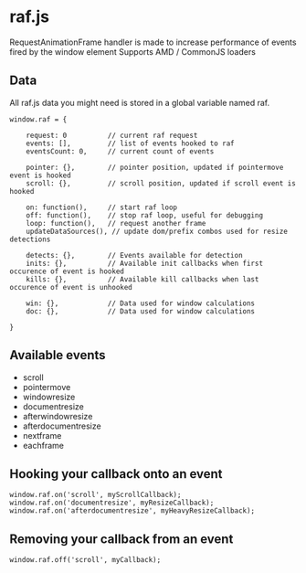 # raf.js

RequestAnimationFrame handler is made to increase performance of events fired by the window element
Supports AMD / CommonJS loaders

## Data

All raf.js data you might need is stored in a global variable named raf.

	window.raf = {

		request: 0			// current raf request
		events: [], 		// list of events hooked to raf
		eventsCount: 0, 	// current count of events

		pointer: {},		// pointer position, updated if pointermove event is hooked
		scroll: {},			// scroll position, updated if scroll event is hooked

		on: function(), 	// start raf loop
		off: function(), 	// stop raf loop, useful for debugging
		loop: function(), 	// request another frame
		updateDataSources(), // update dom/prefix combos used for resize detections

		detects: {},		// Events available for detection
		inits: {}, 			// Available init callbacks when first occurence of event is hooked
		kills: {}, 			// Available kill callbacks when last occurence of event is unhooked

		win: {}, 			// Data used for window calculations
		doc: {}, 			// Data used for window calculations

	}

## Available events

- scroll
- pointermove
- windowresize
- documentresize
- afterwindowresize
- afterdocumentresize
- nextframe
- eachframe

## Hooking your callback onto an event

	window.raf.on('scroll', myScrollCallback);
	window.raf.on('documentresize', myResizeCallback);
	window.raf.on('afterdocumentresize', myHeavyResizeCallback);

## Removing your callback from an event

	window.raf.off('scroll', myCallback);





